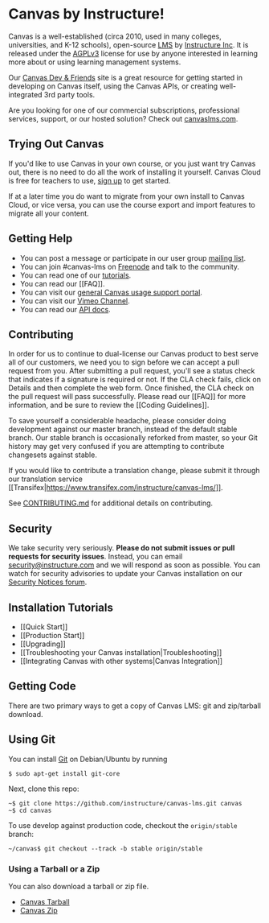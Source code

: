 Canvas by Instructure!
===================

Canvas is a well-established (circa 2010, used in many colleges, universities, and K-12 schools), open-source [LMS](http://en.wikipedia.org/wiki/Learning_management_system) by [Instructure Inc](http://www.canvaslms.com/). It is released under the [AGPLv3](http://www.gnu.org/licenses/agpl.html) license for use by anyone interested in learning more about or using learning management systems.

Our [Canvas Dev & Friends](https://instructure.github.io/) site is a great resource for getting started in developing on Canvas itself, using the Canvas APIs, or creating well-integrated 3rd party tools.

Are you looking for one of our commercial subscriptions, professional services, support, or our hosted solution? Check out [canvaslms.com](https://www.canvaslms.com/).

Trying Out Canvas
-----------------

If you'd like to use Canvas in your own course, or you just want try Canvas out, there is no need to do all the work of installing it yourself. Canvas Cloud is free for teachers to use, [sign up](https://canvas.instructure.com/register) to get started.

If at a later time you do want to migrate from your own install to Canvas Cloud, or vice versa, you can use the course export and import features to migrate all your content.

Getting Help
-----------

 * You can post a message or participate in our user group [mailing list](http://groups.google.com/group/canvas-lms-users).
 * You can join #canvas-lms on [Freenode](http://webchat.freenode.net/?channels=canvas-lms&uio=d4) and talk to the community.
 * You can read one of our [tutorials](#installation-tutorials).
 * You can read our [[FAQ]].
 * You can visit our [general Canvas usage support portal](http://support.instructure.com/).
 * You can visit our [Vimeo Channel](https://vimeo.com/canvaslms).
 * You can read our [API docs](http://api.instructure.com).

Contributing
-----------

In order for us to continue to dual-license our Canvas product to best serve all of our customers, we need you to sign before we can accept a pull request from you. After submitting a pull request, you'll see a status check that indicates if a signature is required or not. If the CLA check fails, click on Details and then complete the web form. Once finished, the CLA check on the pull request will pass successfully. Please read our [[FAQ]] for more information, and be sure to review the [[Coding Guidelines]].

To save yourself a considerable headache, please consider doing development against our master branch, instead of the default stable branch. Our stable branch is occasionally reforked from master, so your Git history may get very confused if you are attempting to contribute changesets against stable.

If you would like to contribute a translation change, please submit it through our translation service [[Transifex|https://www.transifex.com/instructure/canvas-lms/]].

See [CONTRIBUTING.md](https://github.com/instructure/canvas-lms/blob/stable/CONTRIBUTING.md) for additional details on contributing.

Security
-----------

We take security very seriously. **Please do not submit issues or pull requests for security issues**. Instead, you can email security@instructure.com and we will respond as soon as possible. You can watch for security advisories to update your Canvas installation on our [Security Notices forum][security-notices].

Installation Tutorials
--------

 * [[Quick Start]]
 * [[Production Start]]
 * [[Upgrading]]
 * [[Troubleshooting your Canvas installation|Troubleshooting]]
 * [[Integrating Canvas with other systems|Canvas Integration]]

Getting Code
-----------

There are two primary ways to get a copy of Canvas LMS: git and zip/tarball download.

## Using Git

You can install [Git](http://git-scm.com/) on Debian/Ubuntu by running

```
$ sudo apt-get install git-core
```

Next, clone this repo: 

```
~$ git clone https://github.com/instructure/canvas-lms.git canvas
~$ cd canvas
```

To use develop against production code, checkout the `origin/stable` branch:

```
~/canvas$ git checkout --track -b stable origin/stable
```

### Using a Tarball or a Zip

You can also download a tarball or zip file.
  
   * [Canvas Tarball](http://github.com/instructure/canvas-lms/tarball/stable)
   * [Canvas Zip](http://github.com/instructure/canvas-lms/zipball/stable)

[security-notices]: https://community.canvaslms.com/community/answers/security